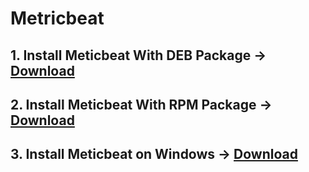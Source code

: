 # Metricbeat

## 1. Install Meticbeat With DEB Package -&gt; [Download](https://artifacts.elastic.co/downloads/beats/metricbeat/metricbeat-7.4.2-amd64.deb)

## 2. Install Meticbeat With RPM Package -&gt; [Download](https://artifacts.elastic.co/downloads/beats/metricbeat/metricbeat-7.4.2-x86_64.rpm)

## 3. Install Meticbeat on Windows -&gt; [Download](https://artifacts.elastic.co/downloads/beats/metricbeat/metricbeat-7.4.2-windows-x86_64.zip)

